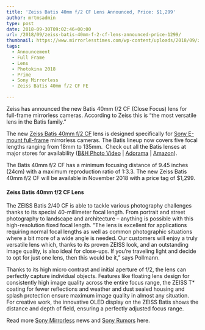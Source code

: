 ```yaml
---
title: 'Zeiss Batis 40mm f/2 CF Lens Announced, Price: $1,299'
author: mrtmsadmin
type: post
date: 2018-09-30T09:02:46+00:00
url: /2018/09/zeiss-batis-40mm-f-2-cf-lens-announced-price-1299/
thumbnail: https://www.mirrorlesstimes.com/wp-content/uploads/2018/09/zeiss-batis-40mm-f-2-cf-lens.jpeg
tags:
  - Announcement
  - Full Frame
  - Lens
  - Photokina 2018
  - Prime
  - Sony Mirrorless
  - Zeiss Batis 40mm f/2 CF FE

---
```

Zeiss has announced the new Batis 40mm f/2 CF (Close Focus) lens for full-frame mirrorless cameras. According to Zeiss this is “the most versatile lens in the Batis family.”

The new <a href="https://www.dailycameranews.com/tag/zeiss-batis-40mm-f-2-cf-fe/" rel="tag">Zeiss Batis 40mm f/2 CF</a> lens is designed specifically for <a href="https://www.dailycameranews.com/2017/03/best-sony-full-frame-e-mount-lenses/" target="_blank" rel="noopener">Sony E-mount full-frame</a> mirrorless cameras. The Batis lineup now covers five focal lengths ranging from 18mm to 135mm.  Check out all the Batis lenses at major stores for availability (<a href="https://www.bhphotovideo.com/c/search?InitialSearch=yes&N=0&Ntt=zeiss+batis&BI=20175&KBID=14249" target="_new" rel="nofollow" data-wpel-link="external">B&H Photo Video</a> | <a href="https://adorama.evyy.net/c/63923/51926/1036?u=https%3A%2F%2Fwww.adorama.com%2Fl%2F%3Fsearchinfo%3DZeiss%2520Batis" target="_new" rel="nofollow" data-wpel-link="external">Adorama</a> | <a href="https://www.amazon.com/gp/search?ie=UTF8&keywords=Zeiss%20Batis&tag=daicamnew-20" target="_new" rel="nofollow" data-wpel-link="external">Amazon</a>).

The Batis 40mm f/2 CF has a minimum focusing distance of 9.45 inches (24cm) with a maximum reproduction ratio of 1:3.3. The new Zeiss Batis 40mm f/2 CF will be available in November 2018 with a price tag of $1,299.<!--more-->

#### Zeiss Batis 40mm f/2 CF Lens

The ZEISS Batis 2/40 CF is able to tackle various photography challenges thanks to its special 40-millimeter focal length. From portrait and street photography to landscape and architecture – anything is possible with this high-resolution fixed focal length. &#8220;The lens is excellent for applications requiring normal focal lengths as well as common photographic situations where a bit more of a wide angle is needed. Our customers will enjoy a truly versatile lens which, thanks to its proven ZEISS look, and an outstanding image quality, is also ideal for close-ups. If you&#8217;re traveling light and decide to opt for just one lens, then this would be it,&#8221; says Pollmann.

Thanks to its high micro contrast and initial aperture of f/2, the lens can perfectly capture individual objects. Features like floating lens design for consistently high image quality across the entire focus range, the ZEISS T* coating for fewer reflections and weather and dust sealed housing and splash protection ensure maximum image quality in almost any situation. For creative work, the innovative OLED display on the ZEISS Batis shows the distance and depth of field, ensuring a perfectly adjusted focus range.

Read more <a href="https://www.mirrorlesstimes.com/tags/sony-mirrorless/" target="_blank" rel="noopener">Sony Mirrorless</a> news and <a href="https://www.dailycameranews.com/tag/sony-rumors/" target="_blank" rel="noopener">Sony Rumors</a> here.